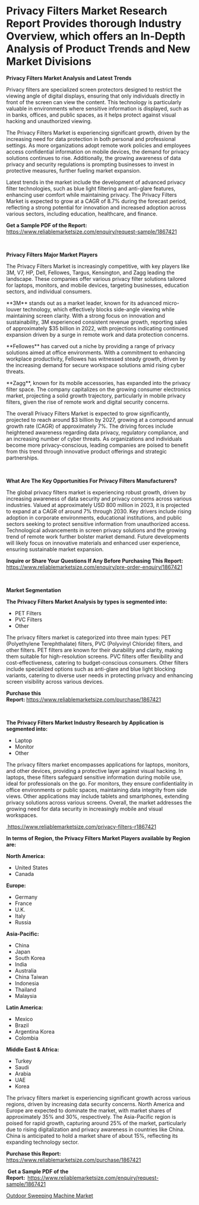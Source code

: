 <p><h1>Privacy Filters Market Research Report Provides thorough Industry Overview, which offers an In-Depth Analysis of Product Trends and New Market Divisions</h1></p><p><strong>Privacy Filters Market Analysis and Latest Trends</strong></p>
<p><p>Privacy filters are specialized screen protectors designed to restrict the viewing angle of digital displays, ensuring that only individuals directly in front of the screen can view the content. This technology is particularly valuable in environments where sensitive information is displayed, such as in banks, offices, and public spaces, as it helps protect against visual hacking and unauthorized viewing.</p><p>The Privacy Filters Market is experiencing significant growth, driven by the increasing need for data protection in both personal and professional settings. As more organizations adopt remote work policies and employees access confidential information on mobile devices, the demand for privacy solutions continues to rise. Additionally, the growing awareness of data privacy and security regulations is prompting businesses to invest in protective measures, further fueling market expansion.</p><p>Latest trends in the market include the development of advanced privacy filter technologies, such as blue light filtering and anti-glare features, enhancing user comfort while maintaining privacy. The Privacy Filters Market is expected to grow at a CAGR of 8.7% during the forecast period, reflecting a strong potential for innovation and increased adoption across various sectors, including education, healthcare, and finance.</p></p>
<p><strong>Get a Sample PDF of the Report:&nbsp;</strong> <a href="https://www.reliablemarketsize.com/enquiry/request-sample/1867421?utm_campaign=2955&utm_medium=2&utm_source=Github&utm_content=ia&utm_term=05042025&utm_id=privacy-filters">https://www.reliablemarketsize.com/enquiry/request-sample/1867421</a></p>
<p>&nbsp;</p>
<p><strong>Privacy Filters Major Market Players</strong></p>
<p><p>The Privacy Filters Market is increasingly competitive, with key players like 3M, V7, HP, Dell, Fellowes, Targus, Kensington, and Zagg leading the landscape. These companies offer various privacy filter solutions tailored for laptops, monitors, and mobile devices, targeting businesses, education sectors, and individual consumers.</p><p>**3M** stands out as a market leader, known for its advanced micro-louver technology, which effectively blocks side-angle viewing while maintaining screen clarity. With a strong focus on innovation and sustainability, 3M experienced consistent revenue growth, reporting sales of approximately $35 billion in 2022, with projections indicating continued expansion driven by a surge in remote work and data protection concerns.</p><p>**Fellowes** has carved out a niche by providing a range of privacy solutions aimed at office environments. With a commitment to enhancing workplace productivity, Fellowes has witnessed steady growth, driven by the increasing demand for secure workspace solutions amid rising cyber threats.</p><p>**Zagg**, known for its mobile accessories, has expanded into the privacy filter space. The company capitalizes on the growing consumer electronics market, projecting a solid growth trajectory, particularly in mobile privacy filters, given the rise of remote work and digital security concerns.</p><p>The overall Privacy Filters Market is expected to grow significantly, projected to reach around $3 billion by 2027, growing at a compound annual growth rate (CAGR) of approximately 7%. The driving forces include heightened awareness regarding data privacy, regulatory compliance, and an increasing number of cyber threats. As organizations and individuals become more privacy-conscious, leading companies are poised to benefit from this trend through innovative product offerings and strategic partnerships.</p></p>
<p>&nbsp;</p>
<p><strong>What Are The Key Opportunities For Privacy Filters Manufacturers?</strong></p>
<p><p>The global privacy filters market is experiencing robust growth, driven by increasing awareness of data security and privacy concerns across various industries. Valued at approximately USD 800 million in 2023, it is projected to expand at a CAGR of around 7% through 2030. Key drivers include rising adoption in corporate environments, educational institutions, and public sectors seeking to protect sensitive information from unauthorized access. Technological advancements in screen privacy solutions and the growing trend of remote work further bolster market demand. Future developments will likely focus on innovative materials and enhanced user experience, ensuring sustainable market expansion.</p></p>
<p><strong>Inquire or Share Your Questions If Any Before Purchasing This Report:</strong> <a href="https://www.reliablemarketsize.com/enquiry/pre-order-enquiry/1867421?utm_campaign=2955&utm_medium=2&utm_source=Github&utm_content=ia&utm_term=05042025&utm_id=privacy-filters">https://www.reliablemarketsize.com/enquiry/pre-order-enquiry/1867421</a></p>
<p>&nbsp;</p>
<p><strong>Market Segmentation</strong></p>
<p><strong>The Privacy Filters Market Analysis by types is segmented into:</strong></p>
<p><ul><li>PET Filters</li><li>PVC Filters</li><li>Other</li></ul></p>
<p><p>The privacy filters market is categorized into three main types: PET (Polyethylene Terephthalate) filters, PVC (Polyvinyl Chloride) filters, and other filters. PET filters are known for their durability and clarity, making them suitable for high-resolution screens. PVC filters offer flexibility and cost-effectiveness, catering to budget-conscious consumers. Other filters include specialized options such as anti-glare and blue light blocking variants, catering to diverse user needs in protecting privacy and enhancing screen visibility across various devices.</p></p>
<p><strong>Purchase this Report:&nbsp;</strong><a href="https://www.reliablemarketsize.com/purchase/1867421?utm_campaign=2955&utm_medium=2&utm_source=Github&utm_content=ia&utm_term=05042025&utm_id=privacy-filters">https://www.reliablemarketsize.com/purchase/1867421</a></p>
<p>&nbsp;</p>
<p><strong>The Privacy Filters Market Industry Research by Application is segmented into:</strong></p>
<p><ul><li>Laptop</li><li>Monitor</li><li>Other</li></ul></p>
<p><p>The privacy filters market encompasses applications for laptops, monitors, and other devices, providing a protective layer against visual hacking. In laptops, these filters safeguard sensitive information during mobile use, ideal for professionals on the go. For monitors, they ensure confidentiality in office environments or public spaces, maintaining data integrity from side views. Other applications may include tablets and smartphones, extending privacy solutions across various screens. Overall, the market addresses the growing need for data security in increasingly mobile and visual workspaces.</p></p>
<p><a href="https://www.reliablemarketsize.com/privacy-filters-r1867421?utm_campaign=2955&utm_medium=2&utm_source=Github&utm_content=ia&utm_term=05042025&utm_id=privacy-filters">&nbsp;https://www.reliablemarketsize.com/privacy-filters-r1867421</a></p>
<p><strong>In terms of Region, the Privacy Filters Market Players available by Region are:</strong></p>
<p>
    <p> <strong> North America: </strong>
        <ul>
            <li>United States</li>
            <li>Canada</li>
        </ul>
        </p> 
    <p> <strong> Europe: </strong>
        <ul>
            <li>Germany</li>
            <li>France</li>
            <li>U.K.</li>
            <li>Italy</li>
            <li>Russia</li>
        </ul>
        </p> 
    <p> <strong> Asia-Pacific: </strong>
        <ul>
            <li>China</li>
            <li>Japan</li>
            <li>South Korea</li>
            <li>India</li>
            <li>Australia</li>
            <li>China Taiwan</li>
            <li>Indonesia</li>
            <li>Thailand</li>
            <li>Malaysia</li>
        </ul>
        </p> 
    <p> <strong> Latin America: </strong>
        <ul>
            <li>Mexico</li>
            <li>Brazil</li>
            <li>Argentina Korea</li>
            <li>Colombia</li>
        </ul>
        </p> 
    <p> <strong> Middle East & Africa: </strong>
        <ul>
            <li>Turkey</li>
            <li>Saudi</li>
            <li>Arabia</li>
            <li>UAE</li>
            <li>Korea</li>
        </ul>
    </p>
    </p>
<p><p>The privacy filters market is experiencing significant growth across various regions, driven by increasing data security concerns. North America and Europe are expected to dominate the market, with market shares of approximately 35% and 30%, respectively. The Asia-Pacific region is poised for rapid growth, capturing around 25% of the market, particularly due to rising digitalization and privacy awareness in countries like China. China is anticipated to hold a market share of about 15%, reflecting its expanding technology sector.</p></p>
<p><strong>Purchase this Report: </strong><a href="https://www.reliablemarketsize.com/purchase/1867421?utm_campaign=2955&utm_medium=2&utm_source=Github&utm_content=ia&utm_term=05042025&utm_id=privacy-filters">https://www.reliablemarketsize.com/purchase/1867421</a></p>
<p>&nbsp;<strong>Get a Sample PDF of the Report:&nbsp;&nbsp;</strong><a href="https://www.reliablemarketsize.com/enquiry/request-sample/1867421?utm_campaign=2955&utm_medium=2&utm_source=Github&utm_content=ia&utm_term=05042025&utm_id=privacy-filters">https://www.reliablemarketsize.com/enquiry/request-sample/1867421</a></p>
<p><strong></strong></p>
<p><p><a href="https://github.com/amoakuolaopa/Market-Research-Report-List-1/blob/main/outdoor-sweeping-machine-market.md?utm_campaign=2955&utm_medium=2&utm_source=Github&utm_content=ia&utm_term=05042025&utm_id=privacy-filters">Outdoor Sweeping Machine Market</a></p></p>